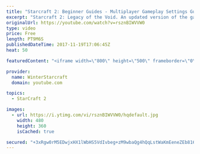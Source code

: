 ```yaml
---
title: "Starcraft 2: Beginner Guides - Multiplayer Gameplay Settings Guide and Recommendations (Updated)"
excerpt: "Starcraft 2: Legacy of the Void. An updated version of the gameplay/controls and region settings guide for Legacy of the Void, going over the changes and reiterating my recommended settings, as well as the settings I use as a Grandmaster player.  Thanks for watching and hope you enjoy!  I am a Grandmasters"
originalUrl: https://youtube.com/watch?v=rsznBIWVVW0
type: video
price: Free
length: PT9M6S
publishedDateTime: 2017-11-19T17:06:45Z
heat: 50

featuredContent: "<iframe width=\"800\" height=\"500\" frameborder=\"0\" src=\"https://www.youtube.com/embed/rsznBIWVVW0\" allow=\"accelerometer; autoplay; encrypted-media; gyroscope; picture-in-picture\" allowfullscreen></iframe>"

provider:
  name: WinterStarcraft
  domain: youtube.com

topics:
  - StarCraft 2

images:
  - url: https://i.ytimg.com/vi/rsznBIWVVW0/hqdefault.jpg
    width: 480
    height: 360
    isCached: true

secured: "+3xRgw0rM5EDwjxHX1lWbHS5VdIvbeg+zM9wbaQg4hQqLstWaKmEeneZEb816W5Cz6c8ZsVGp77LPoD5WJ6KvfFbk8xo/eW2k0Qm6P2jnbGQEiYBXWUFXif1suh8+i5S+9/7RRkJ43dTBCKjxhJ5Jj85uVM7iXdomWzHAXpMAEpfLrlsU/mXixHZ9NcFUUGywpdWMN7TvQx5C8xGAEBs8gy+11P9dHn0qTgR+Zul51cvexqWlbe0JCag3t+8JErTA1zjSCq2C1I7QRBY5tmU5/oARxtqwfIs56dZIoBwl6lhBjk51ASxXe5qNSqSr/wdYDX2sAuuX3Nopm1RlrW9ndUOnF5TvG2KLC1tmuQDmnhhCKPuCf+XVgKCEWeYepSyaIiIF72TJuXFHQ7cMpS5kEYeADrQ9W/fx1NWI56qMmE=;2BII9TF/ez3VteSAHcmKkA=="
---
```


